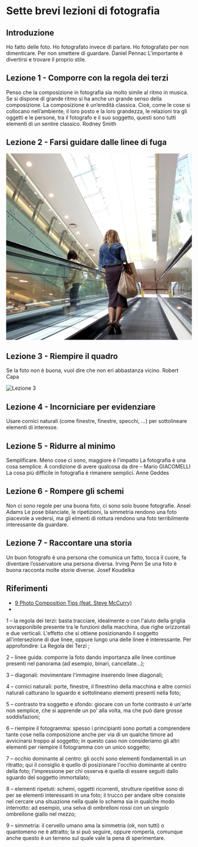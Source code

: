 # Sette brevi lezioni di fotografia

## Introduzione
Ho fatto delle foto. Ho fotografato invece di parlare. Ho fotografato per non dimenticare. Per non smettere di guardare. Daniel Pennac
L'importante è divertirsi e trovare il proprio stile.

## Lezione 1 - Comporre con la regola dei terzi
Penso che la composizione in fotografia sia molto simile al ritmo in musica. Se si dispone di grande ritmo si ha anche un grande senso della composizione. La composizione è un’eredità classica. Cioè, come le cose si collocano nell’ambiente, il loro posto e la loro grandezza, le relazioni tra gli oggetti e le persone, tra il fotografo e il suo soggetto, questi sono tutti elementi di un sentire classico. Rodney Smith

## Lezione 2 - Farsi guidare dalle linee di fuga

![Lezione 2](Lezione2.jpg)

## Lezione 3 - Riempire il quadro
Se la foto non è buona, vuol dire che non eri abbastanza vicino. Robert Capa

![Lezione 3](Lezione3.jpg)

## Lezione 4 - Incorniciare per evidenziare
Usare cornici naturali (come finestre, finestre, specchi, ...) per sottolineare elementi di interesse.

## Lezione 5 - Ridurre al minimo
Semplificare. Meno cose ci sono, maggiore è l'impatto
La fotografia è una cosa semplice. A condizione di avere qualcosa da dire – Mario GIACOMELLI
La cosa più difficile in fotografia è rimanere semplici. Anne Geddes

## Lezione 6 - Rompere gli schemi
Non ci sono regole per una buona foto, ci sono solo buone fotografie. Ansel Adams
Le pose bilanciate, le ripetizioni, la simmetria rendono una foto piacevole a vedersi, ma gli elmenti di rottura rendono una foto terribilmente interessante da guardare.

## Lezione 7 - Raccontare una storia
Un buon fotografo è una persona che comunica un fatto, tocca il cuore, fa diventare l’osservatore una persona diversa. Irving Penn
Se una foto è buona racconta molte storie diverse. Josef Koudelka


## Riferimenti

* [9 Photo Composition Tips (feat. Steve McCurry)](https://www.youtube.com/watch?v=7ZVyNjKSr0M)
* 



1 – la regola dei terzi: basta tracciare, idealmente o con l'aiuto della griglia sovrapponibile presente tra le funzioni della macchina, due righe orizzontali e due verticali. L'effetto che si ottiene posizionando il soggetto all'intersezione di due linee, oppure lungo una delle linee è interessante.
Per approfondire: La Regola dei Terzi ;

2 – linee guida: comporre la foto dando importanza alle linee continue presenti nel panorama (ad esempio, binari, cancellate…);

3 – diagonali: movimentare l'immagine inserendo linee diagonali;

4 – cornici naturali: porte, finestre, il finestrino della macchina e altre cornici naturali catturano lo sguardo e sottolineano elementi presenti nella foto;

5 – contrasto tra soggetto e sfondo: giocare con un forte contrasto è un'arte non semplice, che si apprende un po' alla volta, ma che può dare grosse soddisfazioni;

6 – riempire il fotogramma: spesso i principianti sono portati a comprendere tante cose nella composizione anche per via di un qualche timore ad avvicinarsi troppo al soggetto; in questo caso non consideriamo gli altri elementi per riempire il fotogramma con un unico soggetto;

7 – occhio dominante al centro: gli occhi sono elementi fondamentali in un ritratto; qui il consiglio è quello di posizionare l'occhio dominante al centro della foto; l'impressione per chi osserva è quella di essere seguiti dallo sguardo del soggetto immortalato;

8 – elementi ripetuti: schemi, oggetti ricorrenti, strutture ripetitive sono di per se elementi interessanti in una foto; il trucco per andare oltre consiste nel cercare una situazione nella quale lo schema sia in qualche modo interrotto: ad esempio, una selva di ombrelloni rossi con un singolo ombrellone giallo nel mezzo;

9 – simmetria: il cervello umano ama la simmetria (ok, non tutti) o quantomeno ne è attratto; la si può seguire, oppure romperla, comunque anche questo è un terreno sul quale vale la pena di sperimentare.
